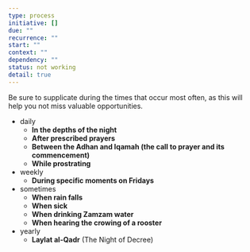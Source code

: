 ```yaml
---
type: process
initiative: []
due: ""
recurrence: ""
start: ""
context: ""
dependency: ""
status: not working
detail: true
---
```


Be sure to supplicate during the times that occur most often, as this will help you not miss valuable opportunities.

* daily
	* **In the depths of the night**
	* **After prescribed prayers**
	* **Between the Adhan and Iqamah (the call to prayer and its commencement)**
	* **While prostrating**
* weekly
	* **During specific moments on Fridays**
* sometimes
	* **When rain falls**
	* **When sick**
	* **When drinking Zamzam water**
	* **When hearing the crowing of a rooster**
* yearly
	* **Laylat al-Qadr** (The Night of Decree)
